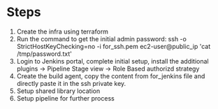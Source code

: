 # Steps 
1. Create the infra using terraform
2. Run the command to get the initial admin password: 
ssh -o StrictHostKeyChecking=no -i for_ssh.pem ec2-user@public_ip 'cat /tmp/password.txt'
3. Login to Jenkins portal, complete initial setup, install the additional plugins
-> Pipeline Stage view
-> Role Based authorizd strategy
4. Create the build agent, copy the content from for_jenkins file and directly paste it in the ssh private key.
5. Setup shared library location 
6. Setup pipeline for further process